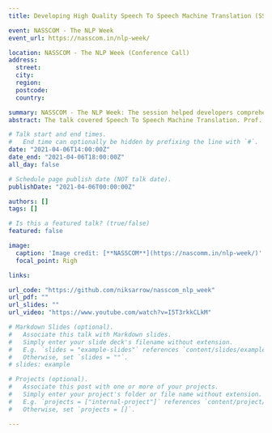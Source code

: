 ```yaml
---
title: Developing High Quality Speech To Speech Machine Translation (SSMT)

event: NASSCOM - The NLP Week
event_url: https://nasscom.in/nlp-week/

location: NASSCOM - The NLP Week (Conference Call)
address:
  street: 
  city: 
  region: 
  postcode: 
  country: 

summary: NASSCOM - The NLP Week: The session helped developers comprehend the workflow associated with the development of Speech to Speech Machine Translation models. 
abstract: The talk covered Speech To Speech Machine Translation. Prof. Pushpak Bhattacharyya and Prof. Preethi Jyothi (from IIT Bombay) pioneered the session with a talk on MT and (ASR + TTS) respectively. Jyotsana Khatri, Vineet Bhatt and Nikhil Saini demonstrated Machine Translation, Text To Speech and Automatic Speech Recognition systems with the help of a code walkthrough on Google Colab notebooks. The three components led to the formation of a complete SSMT pipeline for English to Hindi and English to Marathi language translations. 

# Talk start and end times.
#   End time can optionally be hidden by prefixing the line with `#`.
date: "2021-04-06T14:00:00Z"
date_end: "2021-04-06T18:00:00Z"
all_day: false

# Schedule page publish date (NOT talk date).
publishDate: "2021-04-06T00:00:00Z"

authors: []
tags: []

# Is this a featured talk? (true/false)
featured: false

image:
  caption: 'Image credit: [**NASSCOM**](https://nascomm.in/nlp-week/)'
  focal_point: Righ

links:

url_code: "https://github.com/niksarrow/nasscom_nlp_week"
url_pdf: ""
url_slides: ""
url_video: "https://www.youtube.com/watch?v=I5T3rkkCLkM"

# Markdown Slides (optional).
#   Associate this talk with Markdown slides.
#   Simply enter your slide deck's filename without extension.
#   E.g. `slides = "example-slides"` references `content/slides/example-slides.md`.
#   Otherwise, set `slides = ""`.
# slides: example

# Projects (optional).
#   Associate this post with one or more of your projects.
#   Simply enter your project's folder or file name without extension.
#   E.g. `projects = ["internal-project"]` references `content/project/deep-learning/index.md`.
#   Otherwise, set `projects = []`.

---
```

